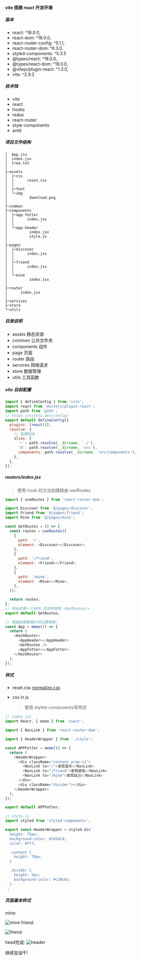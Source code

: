 #### vite 搭建 react 开发环境

##### 版本

- react: ^18.0.0,
- react-dom: ^18.0.0,
- react-router-config: ^5.1.1,
- react-router-dom: ^6.3.0,
- styled-components: ^5.3.5
- @types/react: ^18.0.0,
- @types/react-dom: ^18.0.0,
- @vitejs/plugin-react: ^1.3.0,
- vite: ^2.9.2

##### 技术栈

- vite
- react
- hooks
- redux
- react-router
- style-components
- antd

##### 项目文件结构

```shell
│  App.jsx
│  index.jsx
│  tree.txt
│
├─assets
│  ├─css
│  │      reset.css
│  │
│  ├─font
│  └─img
│          download.png
│
├─common
├─components
│  ├─app-fotter
│  │      index.jsx
│  │
│  └─app-header
│          index.jsx
│          style.js
│
├─pages
│  ├─discover
│  │      index.jsx
│  │
│  ├─friend
│  │      index.jsx
│  │
│  └─mine
│          index.jsx
│
├─router
│      index.jsx
│
├─services
├─store
└─utils
```

##### 目录说明

- assets 静态资源
- common 公共文件夹
- components 组件
- page 页面
- router 路由
- services 网络请求
- store 数据管理
- utils 工具函数

##### vite 目前配置

```js
import { defineConfig } from 'vite';
import react from '@vitejs/plugin-react';
import path from 'path';
// https://vitejs.dev/config/
export default defineConfig({
  plugins: [react()],
  resolve: {
    // 配置别名
    alias: {
      '~': path.resolve(__dirname, './'),
      '@': path.resolve(__dirname, 'src'),
      components: path.resolve(__dirname, 'src/components'),
    },
  },
});
```

##### routers/index.jsx

> 使用 hook 的方法创建路由 useRoutes

```js
import { useRoutes } from 'react-router-dom';

import Discover from '@/pages/discover';
import Friend from '@/pages/friend';
import Mine from '@/pages/mine';

const GetRoutes = () => {
  const routes = useRoutes([
    {
      path: '/',
      element: <Discover></Discover>,
    },
    {
      path: '/friend',
      element: <Friend></Friend>,
    },
    {
      path: '/mine',
      element: <Mine></Mine>,
    },
  ]);

  return routes;
};
// 导出的是一个组件,应这样使用 <GetRoutes/>
export default GetRoutes;

// 再路由需要展示的位置使用:
const App = memo(() => {
  return (
    <HashRouter>
      <AppHeader></AppHeader>
      <GetRoutes />
      <AppFotter></AppFotter>
    </HashRouter>
  );
});
```

##### 样式
- reset.css
  [normalize.css](https://github.com/necolas/normalize.css)

- css in js
  > 使用 styled-components写样式

```js
// index.jsx
import React, { memo } from 'react';

import { NavLink } from 'react-router-dom';

import { HeaderWrapper } from './style';

const APPFotter = memo(() => {
  return (
    <HeaderWrapper>
      <div className="content wrap-v1">
        <NavLink to="/">发现音乐</NavLink>
        <NavLink to="/friend">发现朋友</NavLink>
        <NavLink to="/mine">发现自己</NavLink>
      </div>
      <div className="divider"></div>
    </HeaderWrapper>
  );
});

export default APPFotter;

// style.js
import styled from 'styled-components';

export const HeaderWrapper = styled.div`
  height: 75px;
  background-color: #242424;
  color: #fff;

  .content {
    height: 70px;
  }

  .divider {
    height: 5px;
    background-color: #c20c0c;
  }
`;
```
##### 页面基本样式
mine:

![mine](../mdimg/stepone.png)
friend:

![firend](../mdimg/steptwo.png)

head完成:
![header](../mdimg/step3.png)

继续加油干!